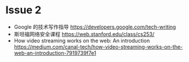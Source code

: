 # Issue 2

* Google 的技术写作指导 https://developers.google.com/tech-writing
* 斯坦福网络安全课程 https://web.stanford.edu/class/cs253/
* How video streaming works on the web: An introduction https://medium.com/canal-tech/how-video-streaming-works-on-the-web-an-introduction-7919739f7e1
